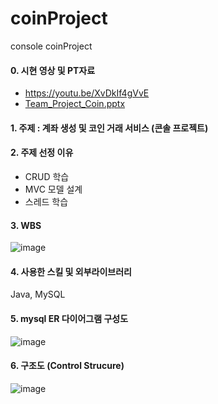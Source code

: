 # coinProject
console coinProject

#### 0. 시현 영상 및 PT자료
- https://youtu.be/XvDkIf4gVvE
- [Team_Project_Coin.pptx](https://github.com/Tea-ho/COEX/files/11354786/Team_Project_Coin.pptx)

#### 1. 주제 : 계좌 생성 및 코인 거래 서비스 (콘솔 프로젝트)

#### 2. 주제 선정 이유
- CRUD 학습
- MVC 모델 설계 
- 스레드 학습

#### 3. WBS
![image](https://user-images.githubusercontent.com/119651889/235172018-50da9fd7-e136-4e22-ba1d-c54bd35e11a8.png)

#### 4. 사용한 스킬 및 외부라이브러리
Java, MySQL

#### 5. mysql ER 다이어그램 구성도
![image](https://user-images.githubusercontent.com/119651889/235172109-e6d2ffe5-1a0c-4787-b030-b2561036dd37.png)

#### 6. 구조도 (Control Strucure)
![image](https://user-images.githubusercontent.com/119651889/235172197-db3d6f0c-db37-4290-9308-593df1da80fd.png)
